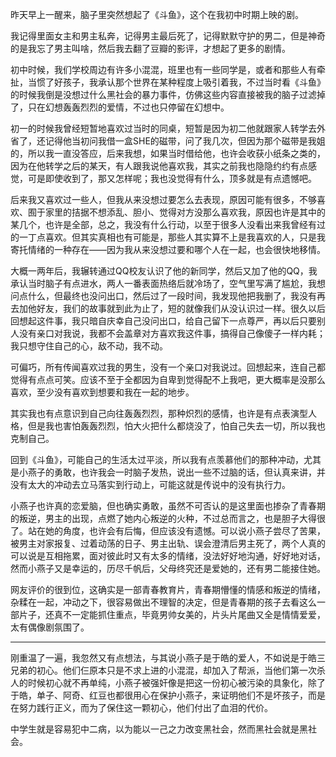 昨天早上一醒来，脑子里突然想起了《斗鱼》，这个在我初中时期上映的剧。  

我记得里面女主和男主私奔，记得男主最后死了，记得默默守护的男二，但是神奇的是我忘了男主叫啥，然后我去翻了豆瓣的影评，才想起了更多的剧情。

初中时候，我们学校周边有许多小混混，班里也有一些同学是，或者和那些人有牵扯，当惯了好孩子，我承认那个世界在某种程度上吸引着我，不过当时看《斗鱼》的时候我倒是没想过什么黑社会的暴力事件，仿佛这些内容直接被我的脑子过滤掉了，只在幻想轰轰烈烈的爱情，不过也只停留在幻想中。  

初一的时候我曾经短暂地喜欢过当时的同桌，短暂是因为初二他就跟家人转学去外省了，还记得他当初问我借一盒SHE的磁带，问了我几次，但因为那个磁带是我姐的，所以我一直没答应，后来我想，如果当时借给他，也许会收获小纸条之类的，因为在他转学之后的某天，有人跟我说他喜欢我，其实之前我也隐隐约约有点感觉，可是即使收到了，那又怎样呢；我也没觉得有什么，顶多就是有点遗憾吧。  

后来我又喜欢过一些人，但我从来没想过要怎么去表现，原因可能有很多，不够喜欢、囿于家里的拮据不想添乱、胆小、觉得对方没那么喜欢我，原因也许是其中的某几个，也许是全部，总之，我没有什么行动，以至于很多人没看出来我曾经有过的一丁点喜欢。但其实真相也有可能是，那些人其实算不上是我喜欢的人，只是我寄托情绪的一种存在——因为我从来没想过要和哪个人在一起，也会很快地移情。 

大概一两年后，我辗转通过QQ校友认识了他的新同学，然后又加了他的QQ，我承认当时脑子有点进水，两人一番表面热络后就冷场了，空气里写满了尴尬，我想问点什么，但最终也没问出口，然后过了一段时间，我发现他把我删了，我没有再去加他好友，我们的故事就到此为止了，短的就像我们从没认识过一样。很久以后回想起这件事，我只暗自庆幸自己没问出口，给自己留下一点尊严，再以后只要别人没有亲口对我说，我都不会盖章对方喜欢我这件事，搞得自己像傻子一样内耗；我只想守住自己的心，敌不动，我不动。 

可偏巧，所有传闻喜欢过我的男生，没有一个亲口对我说过。回想起来，连自己都觉得有点点可笑。应该不至于全都因为自卑到觉得配不上我吧，更大概率是没那么喜欢，至少没有喜欢到想要和我在一起的地步。  

其实我也有点意识到自己向往轰轰烈烈，那种炽烈的感情，也许是有点表演型人格，但是我也害怕轰轰烈烈，怕大火把什么都烧没了，怕自己失去一切，所以我也克制自己。  

回到《斗鱼》，可能自己的生活太过平淡，所以我有点羡慕他们的那种冲动，尤其是小燕子的勇敢，也许我会一时脑子发热，说出一些不过脑的话，但认真来讲，并没有太大的冲动去立马落实到行动上，可能这就是传说中的没有执行力。  

小燕子也许真的恋爱脑，但也确实勇敢，虽然不可否认的是这里面也掺杂了青春期的叛逆，男主的出现，点燃了她内心叛逆的火种，不过总而言之，也是胆子大得很了。站在她的角度，也许会有后悔，但应该没有遗憾。可以说小燕子尝尽了苦果，被男主对家报复、过着动荡的日子、男主出轨、误会澄清后男主死了，两个人真的可以说是互相拖累，面对彼此时又有太多的情绪，没法好好地沟通，好好地对话，然而小燕子又是幸运的，历尽千帆后，父母终究还是爱她的，还有男二能接住她。  

网友评价的很到位，这确实是一部青春教育片，青春期懵懂的情感和叛逆的情绪，杂糅在一起，冲动之下，很容易做出不理智的决定，但是青春期的孩子去看这么一部片子，还真不一定能抓住重点，毕竟男帅女美的，片头片尾曲又全是情情爱爱，太有偶像剧氛围了。  

---------------------

刚重温了一遍，我忽然又有点想法，与其说小燕子是于皓的爱人，不如说是于皓三兄弟的初心。他们仨原本只是不求上进的小混混，却加入了帮派，当他们第一次杀人的时候初心就不再单纯，小燕子被强奸像是把这一份初心被污染的具象化，除了于皓，单子、阿奇、红豆也都很用心在保护小燕子，来证明他们不是坏孩子，而是在努力践行正义，而为了保住这一颗初心，他们付出了血泪的代价。

中学生就是容易犯中二病，以为能以一己之力改变黑社会，然而黑社会就是黑社会。